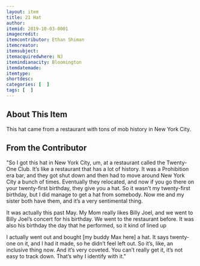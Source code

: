 ---layout: itemtitle: 21 Hatauthor: itemid: 2019-10-03-0001imagecredit: itemcontributor: Ethan Shimanitemcreator: itemsubject: itemacquiredwhere: NJitemindianacity: Bloomingtonitemdatemade: itemtype: shortdesc: categories: [  ]tags: [  ]---## About This ItemThis hat came from a restaurant with tons of mob history in New York City.## From the Contributor"So I got this hat in New York City, um, at a restaurant called the Twenty-One Club. It’s like a restaurant that has a lot of history. It was a Prohibition era bar, and they got shut down and then had to move around New York City a bunch of times. Eventually they relocated, and now if you go there on your twenty-first birthday, they give you a hat. So it wasn’t my twenty-first birthday, but I did manage to get a hat from somebody. Now me and my sister both have them, and it’s a very sentimental thing.It was actually this past May. My Mom really likes Billy Joel, and we went to Billy Joel’s concert for his birthday. We went to the restaurant before. It was also his birthday the day that he performed, so it kind of lined upI actually went out and bought [my buddy Max here] a hat. It says twenty-one on it, and I had it made, so he didn’t feel left out. So it’s, like, an inclusive thing now. And it’s very coveted. You can’t really get it, it’s not easy to track down. That’s why I identify with it."